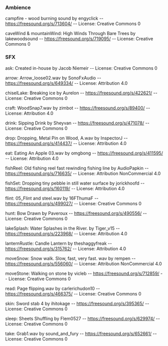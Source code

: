### Ambience

campfire - wood burning sound by engyclick -- https://freesound.org/s/713604/ -- License: Creative Commons 0

caveWind & mountainWind: High Winds Through Bare Trees by lakewoodsound -- https://freesound.org/s/719095/ -- License: Creative Commons 0

### SFX

ask: Created in-house by Jacob Niemeir -- License: Creative Commons 0

arrow: Arrow_loose02.wav by SonoFxAudio -- https://freesound.org/s/649334/ -- License: Attribution 4.0

chiselLake: Breaking ice by Aurelon -- https://freesound.org/s/422621/ -- License: Creative Commons 0

craft: WoodSnap7.wav by zimbot -- https://freesound.org/s/89400/ -- License: Attribution 4.0

drink: Sipping Drink by Sheyvan -- https://freesound.org/s/471078/ -- License: Creative Commons 0

drop: Dropping, Metal Pin on Wood, A.wav by InspectorJ -- https://freesound.org/s/414437/ -- License: Attribution 4.0

eat: Eating An Apple 03.wav by omgbong -- https://freesound.org/s/411595/ -- License: Attribution 4.0

fishReel: Old fishing reel fast rewinding fishing line by AudioPapkin -- https://freesound.org/s/716635/ -- License: Attribution NonCommercial 4.0

fishSet: Dropping tiny pebble in still water surface by jorickhoofd -- https://freesound.org/s/160119/ -- License: Attribution 4.0

flint: 05_Flint and steel.wav by 16FThumaF -- https://freesound.org/s/499027/ -- License: Creative Commons 0

hunt: Bow Drawn by Paveroux -- https://freesound.org/s/490556/ -- License: Creative Commons 0

lakeSplash: Water Splashes in the River. by Tiger_v15 -- https://freesound.org/s/223968/ -- License: Attribution 4.0

lanternRustle: Candle Lantern by theshaggyfreak -- https://freesound.org/s/315762/ -- License: Attribution 4.0

moveSnow: Snow walk. Slow, fast, very fast. wav by rempen -- https://freesound.org/s/556060/ -- License: Attribution NonCommercial 4.0

moveStone: Walking on stone by vicleb -- https://freesound.org/s/712859/ -- License: Creative Commons 0

read: Page flipping.wav by carlerichudon10 -- https://freesound.org/s/466375/ -- License: Creative Commons 0

skin: Sword stab 4 by ihitokage -- https://freesound.org/s/395365/ -- License: Creative Commons 0

sleep: Sheets Shuffling by Flem0527 -- https://freesound.org/s/629974/ -- License: Creative Commons 0

take: Grab1.wav by sound_and_fury -- https://freesound.org/s/652661/ -- License: Creative Commons 0